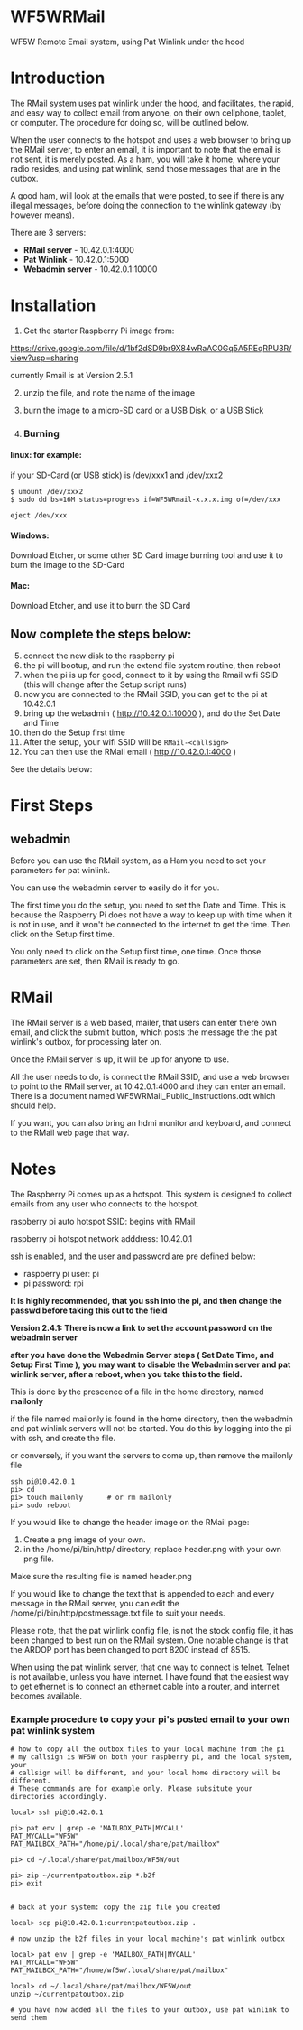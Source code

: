 # WF5WRMail
WF5W Remote Email system, using Pat Winlink under the hood

# Introduction

The RMail system uses pat winlink under the hood, and facilitates, the rapid, and easy way to collect email from anyone, on their own cellphone, tablet, or computer. The procedure for doing so, will be outlined below.

When the user connects to the hotspot and uses a web browser to bring up the RMail server, to enter an email, it is important to note that the email is not sent, it is merely posted. As a ham, you will take it home, where your radio resides, and using pat winlink, send those messages that are in the outbox.

A good ham,  will look at the emails that were posted, to see if there is any illegal messages, before doing the connection to the winlink gateway (by however means).

There are 3 servers:

- **RMail server**  - 10.42.0.1:4000 
- **Pat Winlink** - 10.42.0.1:5000 
- **Webadmin server** - 10.42.0.1:10000 

# Installation

1. Get the starter Raspberry Pi image from:

https://drive.google.com/file/d/1bf2dSD9br9X84wRaAC0Gq5A5REqRPU3R/view?usp=sharing

currently Rmail is at Version 2.5.1

2. unzip the file, and note the name of the image
3. burn the image to a micro-SD card or a USB Disk, or a USB Stick

4. ### Burning
#### linux: for example:

if your SD-Card (or USB stick) is /dev/xxx1 and /dev/xxx2

```$ umount /dev/xxx1
$ umount /dev/xxx2
$ sudo dd bs=16M status=progress if=WF5WRmail-x.x.x.img of=/dev/xxx

eject /dev/xxx
```

#### Windows:

Download Etcher, or some other SD Card image burning tool
and use it to burn the image to the SD-Card

#### Mac:

Download Etcher, and use it to burn the SD Card

## Now complete the steps below:

5. connect the new disk to the raspberry pi
6. the pi will bootup, and run the extend file system routine, then reboot
7. when the pi is up for good, connect to it by using the Rmail wifi SSID (this will change after the Setup script runs)
8. now you are connected to the RMail SSID, you can get to the pi at 10.42.0.1
9. bring up the webadmin ( http://10.42.0.1:10000 ), and do the Set Date and Time
10. then do the Setup first time
11. After the setup, your wifi SSID will be    ```RMail-<callsign>```
12. You can then use the RMail email ( http://10.42.0.1:4000 )

See the details below:

# First Steps

## webadmin

Before you can use the RMail system, as a Ham you need to set your parameters for pat winlink.

You can use the webadmin server to easily do it for you. 

The first time you do the setup, you need to set the Date and Time. This is because the Raspberry Pi does not have a way to keep up with time when it is not in use, and it won't be connected to the internet to get the time. Then click on the Setup first time.

You only need to click on the Setup first time, one time. Once those parameters are set, then RMail is ready to go.

# RMail

The RMail server is a web based,  mailer, that users can enter there own email, and 
click the submit button, which posts the message the the pat winlink's outbox, for processing later on.

Once the RMail server is up, it will be up for anyone to use.

All the user needs to do, is connect the RMail SSID, and use a web browser to point to the RMail server, at 10.42.0.1:4000 and they can enter an email. There is a document named WF5WRMail_Public_Instructions.odt which should help.

If you want, you can also bring an hdmi monitor and keyboard, and connect to the RMail web page that way.

# Notes

The Raspberry Pi comes up as a hotspot. This system is designed to collect emails from any user who connects to the hotspot.

raspberry pi auto hotspot SSID: begins with RMail

raspberry pi hotspot network adddress: 10.42.0.1

ssh is enabled, and the user and password are pre defined below: 

- raspberry pi user: pi
- pi password: rpi


**It is highly recommended, that you ssh into the pi, and then change the passwd before taking this out to the field**

**Version 2.4.1: There is now a link to set the account password on the webadmin server**

**after you have done the Webadmin Server steps ( Set Date Time, and Setup First Time ), you may want to disable the Webadmin server and pat winlink server, after a reboot, when you take this to the field.**

This is done by the prescence of a file in the home directory, named **mailonly**

if the file named mailonly is found in the home directory, then the webadmin and pat winlink servers will not be started. You do this by logging into the pi with ssh, and  create the file.
  
or conversely, if you want the servers to come up, then remove the mailonly file

```
ssh pi@10.42.0.1
pi> cd
pi> touch mailonly      # or rm mailonly
pi> sudo reboot
```


If you would like to change the header image on the RMail page:
1. Create a png image of your own.
2. in the /home/pi/bin/http/ directory, replace header.png with your own png file.

Make sure the resulting file is named header.png

If you would like to change the text that is appended to each and every message in the RMail server, you can edit the /home/pi/bin/http/postmessage.txt file to suit your needs.

Please note, that the pat winlink config file, is not the stock config file, it has been changed to best run on the RMail system. One notable change is that the ARDOP port has been changed to port 8200 instead of 8515.

When using the pat winlink server, that one way to connect is telnet. Telnet is not available, unless you have internet. I have found that the easiest way to get ethernet is to connect an ethernet cable into a router, and internet becomes available.

### Example procedure to copy your pi's posted email to your own pat winlink system
```
# how to copy all the outbox files to your local machine from the pi
# my callsign is WF5W on both your raspberry pi, and the local system, your
# callsign will be different, and your local home directory will be different.
# These commands are for example only. Please subsitute your directories accordingly. 

local> ssh pi@10.42.0.1

pi> pat env | grep -e 'MAILBOX_PATH|MYCALL'
PAT_MYCALL="WF5W"
PAT_MAILBOX_PATH="/home/pi/.local/share/pat/mailbox"

pi> cd ~/.local/share/pat/mailbox/WF5W/out

pi> zip ~/currentpatoutbox.zip *.b2f
pi> exit


# back at your system: copy the zip file you created

local> scp pi@10.42.0.1:currentpatoutbox.zip .

# now unzip the b2f files in your local machine's pat winlink outbox

local> pat env | grep -e 'MAILBOX_PATH|MYCALL'
PAT_MYCALL="WF5W"
PAT_MAILBOX_PATH="/home/wf5w/.local/share/pat/mailbox"

local> cd ~/.local/share/pat/mailbox/WF5W/out
unzip ~/currentpatoutbox.zip 

# you have now added all the files to your outbox, use pat winlink to send them
```
